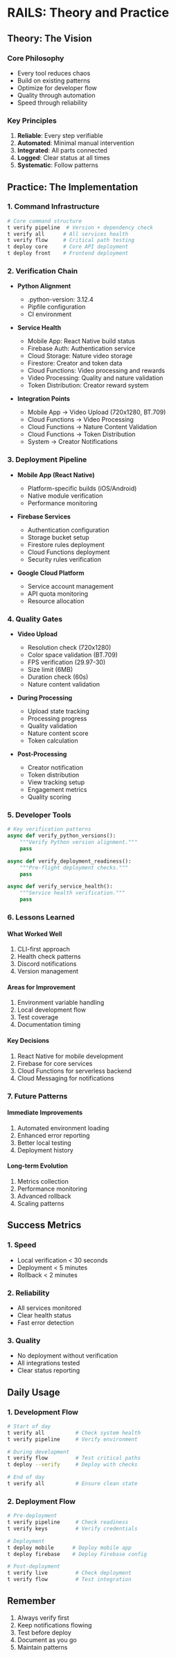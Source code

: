 # RAILS: Theory and Practice

## Theory: The Vision

### Core Philosophy
- Every tool reduces chaos
- Build on existing patterns
- Optimize for developer flow
- Quality through automation
- Speed through reliability

### Key Principles
1. **Reliable**: Every step verifiable
2. **Automated**: Minimal manual intervention
3. **Integrated**: All parts connected
4. **Logged**: Clear status at all times
5. **Systematic**: Follow patterns

## Practice: The Implementation

### 1. Command Infrastructure
```bash
# Core command structure
t verify pipeline  # Version + dependency check
t verify all      # All services health
t verify flow     # Critical path testing
t deploy core     # Core API deployment
t deploy front    # Frontend deployment
```

### 2. Verification Chain
- **Python Alignment**
  - .python-version: 3.12.4
  - Pipfile configuration
  - CI environment

- **Service Health**
  - Mobile App: React Native build status
  - Firebase Auth: Authentication service
  - Cloud Storage: Nature video storage
  - Firestore: Creator and token data
  - Cloud Functions: Video processing and rewards
  - Video Processing: Quality and nature validation
  - Token Distribution: Creator reward system

- **Integration Points**
  - Mobile App → Video Upload (720x1280, BT.709)
  - Cloud Functions → Video Processing
  - Cloud Functions → Nature Content Validation
  - Cloud Functions → Token Distribution
  - System → Creator Notifications

### 3. Deployment Pipeline
- **Mobile App (React Native)**
  - Platform-specific builds (iOS/Android)
  - Native module verification
  - Performance monitoring

- **Firebase Services**
  - Authentication configuration
  - Storage bucket setup
  - Firestore rules deployment
  - Cloud Functions deployment
  - Security rules verification

- **Google Cloud Platform**
  - Service account management
  - API quota monitoring
  - Resource allocation

### 4. Quality Gates
- **Video Upload**
  - Resolution check (720x1280)
  - Color space validation (BT.709)
  - FPS verification (29.97-30)
  - Size limit (6MB)
  - Duration check (60s)
  - Nature content validation

- **During Processing**
  - Upload state tracking
  - Processing progress
  - Quality validation
  - Nature content score
  - Token calculation

- **Post-Processing**
  - Creator notification
  - Token distribution
  - View tracking setup
  - Engagement metrics
  - Quality scoring

### 5. Developer Tools
```python
# Key verification patterns
async def verify_python_versions():
    """Verify Python version alignment."""
    pass

async def verify_deployment_readiness():
    """Pre-flight deployment checks."""
    pass

async def verify_service_health():
    """Service health verification."""
    pass
```

### 6. Lessons Learned

#### What Worked Well
1. CLI-first approach
2. Health check patterns
3. Discord notifications
4. Version management

#### Areas for Improvement
1. Environment variable handling
2. Local development flow
3. Test coverage
4. Documentation timing

#### Key Decisions
1. React Native for mobile development
2. Firebase for core services
3. Cloud Functions for serverless backend
4. Cloud Messaging for notifications

### 7. Future Patterns

#### Immediate Improvements
1. Automated environment loading
2. Enhanced error reporting
3. Better local testing
4. Deployment history

#### Long-term Evolution
1. Metrics collection
2. Performance monitoring
3. Advanced rollback
4. Scaling patterns

## Success Metrics

### 1. Speed
- Local verification < 30 seconds
- Deployment < 5 minutes
- Rollback < 2 minutes

### 2. Reliability
- All services monitored
- Clear health status
- Fast error detection

### 3. Quality
- No deployment without verification
- All integrations tested
- Clear status reporting

## Daily Usage

### 1. Development Flow
```bash
# Start of day
t verify all          # Check system health
t verify pipeline     # Verify environment

# During development
t verify flow         # Test critical paths
t deploy --verify     # Deploy with checks

# End of day
t verify all          # Ensure clean state
```

### 2. Deployment Flow
```bash
# Pre-deployment
t verify pipeline     # Check readiness
t verify keys         # Verify credentials

# Deployment
t deploy mobile      # Deploy mobile app
t deploy firebase    # Deploy Firebase config

# Post-deployment
t verify live         # Check deployment
t verify flow         # Test integration
```

## Remember
1. Always verify first
2. Keep notifications flowing
3. Test before deploy
4. Document as you go
5. Maintain patterns

